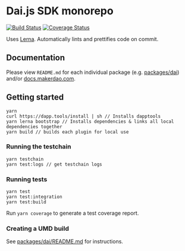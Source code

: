 # Dai.js SDK monorepo

[![Build Status][build]][build-url] [![Coverage Status][cover]][cover-url]

Uses [Lerna](https://github.com/lerna/lerna). Automatically lints and prettifies
code on commit.

## Documentation

Please view `README.md` for each individual package (e.g.
[packages/dai](https://github.com/makerdao/dai.js/blob/dev/packages/dai/README.md))
and/or [docs.makerdao.com](https://docs.makerdao.com/dai.js).

## Getting started

```
yarn
curl https://dapp.tools/install | sh // Installs dapptools
yarn lerna bootstrap // Installs dependencies & links all local dependencies together
yarn build // builds each plugin for local use
```

### Running the testchain

```
yarn testchain
yarn test:logs // get testchain logs
```

### Running tests

```
yarn test
yarn test:integration
yarn test:build
```

Run `yarn coverage` to generate a test coverage report.

### Creating a UMD build

See
[packages/dai/README.md](https://github.com/makerdao/dai.js/blob/dev/packages/dai/README.md#commands)
for instructions.

[build]: https://circleci.com/gh/makerdao/dai.js.svg?style=svg
[build-url]: https://circleci.com/gh/makerdao/dai.js
[cover]: https://codecov.io/gh/makerdao/dai.js/branch/dev/graph/badge.svg
[cover-url]: https://codecov.io/gh/makerdao/dai.js
